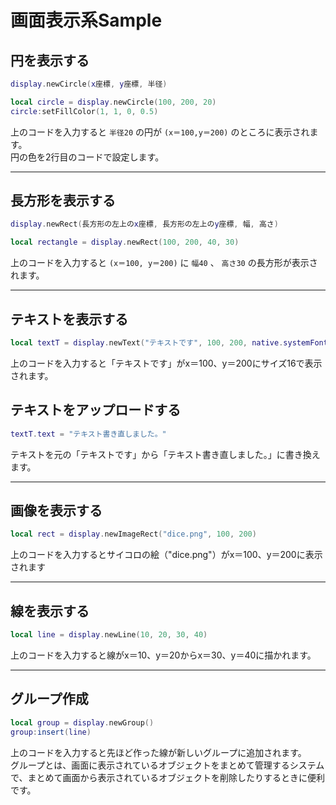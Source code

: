 # 画面表示系Sample

## 円を表示する

```lua
display.newCircle(x座標, y座標, 半径)
```

```lua
local circle = display.newCircle(100, 200, 20)
circle:setFillColor(1, 1, 0, 0.5)
```

上のコードを入力すると `半径20` の円が `(x＝100,y＝200)` のところに表示されます。  
円の色を2行目のコードで設定します。

- - -

## 長方形を表示する

```lua
display.newRect(長方形の左上のx座標, 長方形の左上のy座標, 幅, 高さ)
```

```lua
local rectangle = display.newRect(100, 200, 40, 30)
```

上のコードを入力すると `(x＝100, y＝200)` に `幅40` 、 `高さ30` の長方形が表示されます。

- - -

## テキストを表示する

```lua
local textT = display.newText("テキストです", 100, 200, native.systemFont, 16)
```

上のコードを入力すると「テキストです」がx＝100、y＝200にサイズ16で表示されます。

## テキストをアップロードする

```lua
textT.text = "テキスト書き直しました。"
```

テキストを元の「テキストです」から「テキスト書き直しました。」に書き換えます。

- - -

## 画像を表示する

```lua
local rect = display.newImageRect("dice.png", 100, 200)
```

上のコードを入力するとサイコロの絵（"dice.png"）がx＝100、y＝200に表示されます

- - -

## 線を表示する

```lua
local line = display.newLine(10, 20, 30, 40)
```

上のコードを入力すると線がx＝10、y＝20からx＝30、y＝40に描かれます。

- - -

## グループ作成

```lua
local group = display.newGroup()
group:insert(line)
```

上のコードを入力すると先ほど作った線が新しいグループに追加されます。  
グループとは、画面に表示されているオブジェクトをまとめて管理するシステムで、まとめて画面から表示されているオブジェクトを削除したりするときに便利です。